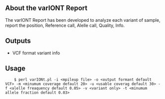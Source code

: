 ## About the varIONT Report ##

The varIONT Report has been developed to analyze each variant of sample, report the position, Reference call, Alelle call, Quality, Info.

## Outputs ##
* VCF format variant info

## Usage ##

        $ perl varIONt.pl -i <mpileup file> -o <output formant default VCF> -m <minumum coverage default 20> -u <usable coverag default 30> -f <alelle freaquency default 0.05> -v <variant only> -t <minumum allele fraction default 0.03>
